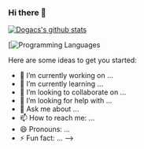 ### Hi there 👋

[![Dogacs's github stats](https://github-readme-stats.vercel.app/api?username=dogac00)](https://github.com/dogac00/github-readme-stats)

[![Programming Languages](https://github-readme-stats.vercel.app/api/top-langs/?username=dogac00&layout=compact&langs_count=10&hide=html,css)

Here are some ideas to get you started:

- 🔭 I’m currently working on ...
- 🌱 I’m currently learning ...
- 👯 I’m looking to collaborate on ...
- 🤔 I’m looking for help with ...
- 💬 Ask me about ...
- 📫 How to reach me: ...
- 😄 Pronouns: ...
- ⚡ Fun fact: ...
-->

